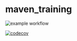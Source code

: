# maven_training

![example workflow](https://github.com/overlor-d1/maven_training/actions/workflows/build.yml/badge.svg)

[![codecov](https://codecov.io/gh/overlor-d1/maven_training/graph/badge.svg)](https://codecov.io/gh/overlor-d1/maven_training)

